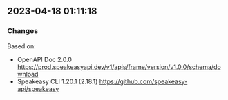 

## 2023-04-18 01:11:18
### Changes
Based on:
- OpenAPI Doc 2.0.0 https://prod.speakeasyapi.dev/v1/apis/frame/version/v1.0.0/schema/download
- Speakeasy CLI 1.20.1 (2.18.1) https://github.com/speakeasy-api/speakeasy